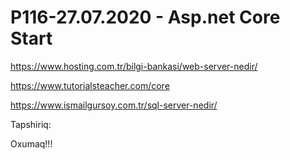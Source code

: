 # P116-27.07.2020 - Asp.net Core Start

https://www.hosting.com.tr/bilgi-bankasi/web-server-nedir/

https://www.tutorialsteacher.com/core

https://www.ismailgursoy.com.tr/sql-server-nedir/

Tapshiriq:

Oxumaq!!!
